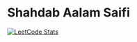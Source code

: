 # Shahdab Aalam Saifi

[![LeetCode Stats](https://leetcard.jacoblin.cool/shahdab-aalam-saifi?theme=dark&font=Baloo%202&ext=heatmap)](https://leetcode.com/saalamsaifi)

<!--
**shahdab-aalam-saifi/shahdab-aalam-saifi** is a ✨ _special_ ✨ repository because its `README.md` (this file) appears on your GitHub profile.

Here are some ideas to get you started:

- 🔭 I’m currently working on ...
- 🌱 I’m currently learning ...
- 👯 I’m looking to collaborate on ...
- 🤔 I’m looking for help with ...
- 💬 Ask me about ...
- 📫 How to reach me: ...
- 😄 Pronouns: ...
- ⚡ Fun fact: ...
-->
